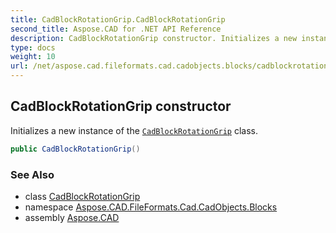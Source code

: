 ```yaml
---
title: CadBlockRotationGrip.CadBlockRotationGrip
second_title: Aspose.CAD for .NET API Reference
description: CadBlockRotationGrip constructor. Initializes a new instance of the CadBlockRotationGrip class
type: docs
weight: 10
url: /net/aspose.cad.fileformats.cad.cadobjects.blocks/cadblockrotationgrip/cadblockrotationgrip/
---
```

## CadBlockRotationGrip constructor

Initializes a new instance of the [`CadBlockRotationGrip`](../) class.

```csharp
public CadBlockRotationGrip()
```

### See Also

* class [CadBlockRotationGrip](../)
* namespace [Aspose.CAD.FileFormats.Cad.CadObjects.Blocks](../../cadblockrotationgrip/)
* assembly [Aspose.CAD](../../../)


